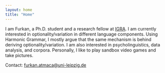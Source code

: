 ```yaml
---
layout: home
title: "Home"
---
```


I am Furkan, a Ph.D. student and a research fellow at <a href= "https://www.philol.uni-leipzig.de/en/research-training-group-interaction-of-grammatical-building-blocks"	 target ="_blank">IGRA</a>.
I am currently interested in optionality/variation in different language components. Using Harmonic Grammar, I mostly argue that the same mechanism is behind deriving optionality/variation.
I am also interested in psycholinguistics, data analysis, and corpora. Personally, I like to play sandbox video games and take pictures.

Contact: [furkan.atmaca@uni-leipzig.de](mailto:furkan.atmaca@uni-leipzig.de)